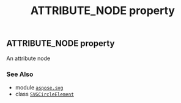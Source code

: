 ﻿---
title: ATTRIBUTE_NODE property
second_title: Aspose.SVG for Python via .NET API References
description: 
type: docs
weight: 480
url: /python-net/aspose.svg/svgcircleelement/attribute_node/
is_root: false
---

## ATTRIBUTE_NODE property


An attribute node

### See Also
* module [`aspose.svg`](../../)
* class [`SVGCircleElement`](/svg/python-net/aspose.svg/svgcircleelement)
